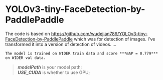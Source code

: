 YOLOv3-tiny-FaceDetection-by-PaddlePaddle
===
The code is based on https://github.com/wudejian789/YOLOv3-tiny-FaceDetection-by-PaddlePaddle which was for detection of images. I've transformed it into a version of detection of videos.
...
```
The model is trained on WIDER train data and score ***mAP = 0.779*** on WIDER val data.  
```
>***modelPath*** is your model path;  
>***USE_CUDA*** is whether to use GPU;  
